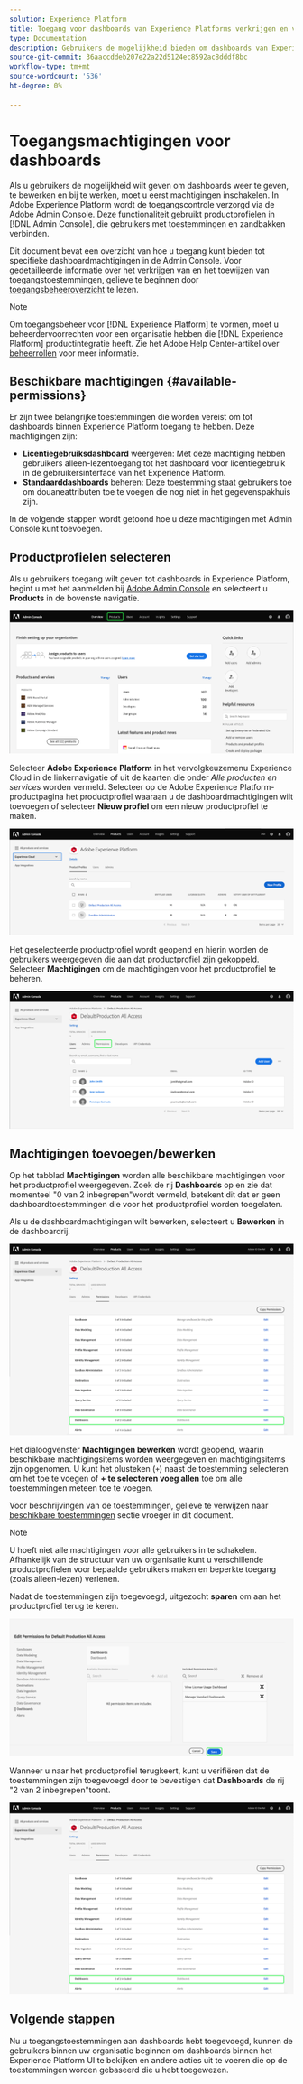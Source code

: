 ```yaml
---
solution: Experience Platform
title: Toegang voor dashboards van Experience Platforms verkrijgen en verlenen
type: Documentation
description: Gebruikers de mogelijkheid bieden om dashboards van Experience Platforms weer te geven, te bewerken en bij te werken met Adobe Admin Console.
source-git-commit: 36aaccddeb207e22a22d5124ec8592ac8dddf8bc
workflow-type: tm+mt
source-wordcount: '536'
ht-degree: 0%

---
```



# Toegangsmachtigingen voor dashboards

Als u gebruikers de mogelijkheid wilt geven om dashboards weer te geven, te bewerken en bij te werken, moet u eerst machtigingen inschakelen. In Adobe Experience Platform wordt de toegangscontrole verzorgd via de Adobe Admin Console. Deze functionaliteit gebruikt productprofielen in [!DNL Admin Console], die gebruikers met toestemmingen en zandbakken verbinden.

Dit document bevat een overzicht van hoe u toegang kunt bieden tot specifieke dashboardmachtigingen in de Admin Console. Voor gedetailleerde informatie over het verkrijgen van en het toewijzen van toegangstoestemmingen, gelieve te beginnen door [toegangsbeheeroverzicht](../access-control/home.md) te lezen.

>[!NOTE]
>
>Om toegangsbeheer voor [!DNL Experience Platform] te vormen, moet u beheerdervoorrechten voor een organisatie hebben die [!DNL Experience Platform] productintegratie heeft. Zie het Adobe Help Center-artikel over [beheerrollen](https://helpx.adobe.com/enterprise/using/admin-roles.html) voor meer informatie.

## Beschikbare machtigingen {#available-permissions}

Er zijn twee belangrijke toestemmingen die worden vereist om tot dashboards binnen Experience Platform toegang te hebben. Deze machtigingen zijn:

* **Licentiegebruiksdashboard** weergeven: Met deze machtiging hebben gebruikers alleen-lezentoegang tot het dashboard voor licentiegebruik in de gebruikersinterface van het Experience Platform.
* **Standaarddashboards** beheren: Deze toestemming staat gebruikers toe om douaneattributen toe te voegen die nog niet in het gegevenspakhuis zijn.

In de volgende stappen wordt getoond hoe u deze machtigingen met Admin Console kunt toevoegen.

## Productprofielen selecteren

Als u gebruikers toegang wilt geven tot dashboards in Experience Platform, begint u met het aanmelden bij [Adobe Admin Console](https://adminconsole.adobe.com) en selecteert u **Products** in de bovenste navigatie.

![](images/admin-console/admin-console-overview.png)

Selecteer **Adobe Experience Platform** in het vervolgkeuzemenu Experience Cloud in de linkernavigatie of uit de kaarten die onder *Alle producten en services* worden vermeld. Selecteer op de Adobe Experience Platform-productpagina het productprofiel waaraan u de dashboardmachtigingen wilt toevoegen of selecteer **Nieuw profiel** om een nieuw productprofiel te maken.

![](images/admin-console/products.png)

Het geselecteerde productprofiel wordt geopend en hierin worden de gebruikers weergegeven die aan dat productprofiel zijn gekoppeld. Selecteer **Machtigingen** om de machtigingen voor het productprofiel te beheren.

![](images/admin-console/product-users.png)

## Machtigingen toevoegen/bewerken

Op het tabblad **Machtigingen** worden alle beschikbare machtigingen voor het productprofiel weergegeven. Zoek de rij **Dashboards** op en zie dat momenteel &quot;0 van 2 inbegrepen&quot;wordt vermeld, betekent dit dat er geen dashboardtoestemmingen die voor het productprofiel worden toegelaten.

Als u de dashboardmachtigingen wilt bewerken, selecteert u **Bewerken** in de dashboardrij.

![](images/admin-console/product-permissions.png)

Het dialoogvenster **Machtigingen bewerken** wordt geopend, waarin beschikbare machtigingsitems worden weergegeven en machtigingsitems zijn opgenomen. U kunt het plusteken (`+`) naast de toestemming selecteren om het toe te voegen of **+ te selecteren voeg allen** toe om alle toestemmingen meteen toe te voegen.

Voor beschrijvingen van de toestemmingen, gelieve te verwijzen naar [beschikbare toestemmingen](#available-permissions) sectie vroeger in dit document.

>[!NOTE]
>
>U hoeft niet alle machtigingen voor alle gebruikers in te schakelen. Afhankelijk van de structuur van uw organisatie kunt u verschillende productprofielen voor bepaalde gebruikers maken en beperkte toegang (zoals alleen-lezen) verlenen.

Nadat de toestemmingen zijn toegevoegd, uitgezocht **sparen** om aan het productprofiel terug te keren.

![](images/admin-console/dashboard-permissions.png)

Wanneer u naar het productprofiel terugkeert, kunt u verifiëren dat de toestemmingen zijn toegevoegd door te bevestigen dat **Dashboards** de rij &quot;2 van 2 inbegrepen&quot;toont.

![](images/admin-console/product-permissions-included.png)

## Volgende stappen

Nu u toegangstoestemmingen aan dashboards hebt toegevoegd, kunnen de gebruikers binnen uw organisatie beginnen om dashboards binnen het Experience Platform UI te bekijken en andere acties uit te voeren die op de toestemmingen worden gebaseerd die u hebt toegewezen.